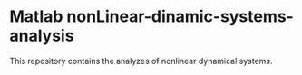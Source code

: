 # Matlab nonLinear-dinamic-systems-analysis
This repository contains the analyzes of nonlinear dynamical systems.
